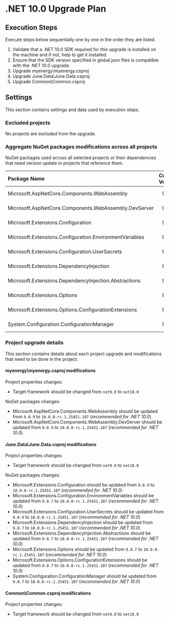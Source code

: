 # .NET 10.0 Upgrade Plan

## Execution Steps

Execute steps below sequentially one by one in the order they are listed.

1. Validate that a .NET 10.0 SDK required for this upgrade is installed on the machine and if not, help to get it installed.
2. Ensure that the SDK version specified in global.json files is compatible with the .NET 10.0 upgrade.
3. Upgrade myenergy\myenergy.csproj
4. Upgrade June.Data\June.Data.csproj
5. Upgrade Common\Common.csproj

## Settings

This section contains settings and data used by execution steps.

### Excluded projects

No projects are excluded from the upgrade.

### Aggregate NuGet packages modifications across all projects

NuGet packages used across all selected projects or their dependencies that need version update in projects that reference them.

| Package Name                                              | Current Version | New Version               | Description                         |
|:----------------------------------------------------------|:---------------:|:-------------------------:|:------------------------------------|
| Microsoft.AspNetCore.Components.WebAssembly               | 9.0.9           | 10.0.0-rc.1.25451.107     | Recommended for .NET 10.0           |
| Microsoft.AspNetCore.Components.WebAssembly.DevServer     | 9.0.9           | 10.0.0-rc.1.25451.107     | Recommended for .NET 10.0           |
| Microsoft.Extensions.Configuration                        | 9.0.9           | 10.0.0-rc.1.25451.107     | Recommended for .NET 10.0           |
| Microsoft.Extensions.Configuration.EnvironmentVariables   | 9.0.7           | 10.0.0-rc.1.25451.107     | Recommended for .NET 10.0           |
| Microsoft.Extensions.Configuration.UserSecrets            | 9.0.9           | 10.0.0-rc.1.25451.107     | Recommended for .NET 10.0           |
| Microsoft.Extensions.DependencyInjection                  | 9.0.7           | 10.0.0-rc.1.25451.107     | Recommended for .NET 10.0           |
| Microsoft.Extensions.DependencyInjection.Abstractions     | 9.0.7           | 10.0.0-rc.1.25451.107     | Recommended for .NET 10.0           |
| Microsoft.Extensions.Options                              | 9.0.7           | 10.0.0-rc.1.25451.107     | Recommended for .NET 10.0           |
| Microsoft.Extensions.Options.ConfigurationExtensions      | 9.0.7           | 10.0.0-rc.1.25451.107     | Recommended for .NET 10.0           |
| System.Configuration.ConfigurationManager                 | 9.0.7           | 10.0.0-rc.1.25451.107     | Recommended for .NET 10.0           |

### Project upgrade details

This section contains details about each project upgrade and modifications that need to be done in the project.

#### myenergy\myenergy.csproj modifications

Project properties changes:
  - Target framework should be changed from `net9.0` to `net10.0`

NuGet packages changes:
  - Microsoft.AspNetCore.Components.WebAssembly should be updated from `9.0.9` to `10.0.0-rc.1.25451.107` (*recommended for .NET 10.0*)
  - Microsoft.AspNetCore.Components.WebAssembly.DevServer should be updated from `9.0.9` to `10.0.0-rc.1.25451.107` (*recommended for .NET 10.0*)

#### June.Data\June.Data.csproj modifications

Project properties changes:
  - Target framework should be changed from `net9.0` to `net10.0`

NuGet packages changes:
  - Microsoft.Extensions.Configuration should be updated from `9.0.9` to `10.0.0-rc.1.25451.107` (*recommended for .NET 10.0*)
  - Microsoft.Extensions.Configuration.EnvironmentVariables should be updated from `9.0.7` to `10.0.0-rc.1.25451.107` (*recommended for .NET 10.0*)
  - Microsoft.Extensions.Configuration.UserSecrets should be updated from `9.0.9` to `10.0.0-rc.1.25451.107` (*recommended for .NET 10.0*)
  - Microsoft.Extensions.DependencyInjection should be updated from `9.0.7` to `10.0.0-rc.1.25451.107` (*recommended for .NET 10.0*)
  - Microsoft.Extensions.DependencyInjection.Abstractions should be updated from `9.0.7` to `10.0.0-rc.1.25451.107` (*recommended for .NET 10.0*)
  - Microsoft.Extensions.Options should be updated from `9.0.7` to `10.0.0-rc.1.25451.107` (*recommended for .NET 10.0*)
  - Microsoft.Extensions.Options.ConfigurationExtensions should be updated from `9.0.7` to `10.0.0-rc.1.25451.107` (*recommended for .NET 10.0*)
  - System.Configuration.ConfigurationManager should be updated from `9.0.7` to `10.0.0-rc.1.25451.107` (*recommended for .NET 10.0*)

#### Common\Common.csproj modifications

Project properties changes:
  - Target framework should be changed from `net9.0` to `net10.0`
